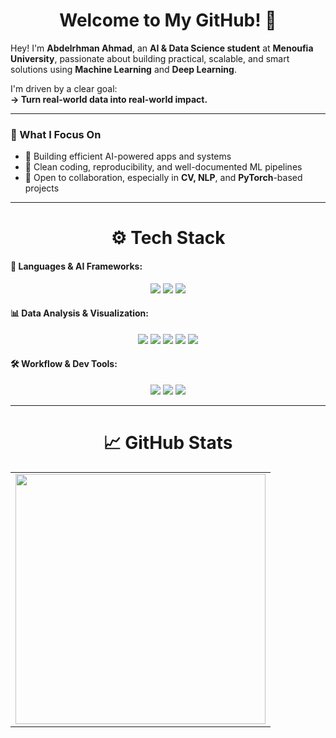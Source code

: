 <h1 align="center"><strong>Welcome to My GitHub! 👋</strong></h1>

Hey! I'm **Abdelrhman Ahmad**, an **AI & Data Science student** at **Menoufia University**, passionate about building practical, scalable, and smart solutions using **Machine Learning** and **Deep Learning**.

I'm driven by a clear goal:  
**→ Turn real-world data into real-world impact.**

---

### 💼 What I Focus On

- 🚀 Building efficient AI-powered apps and systems
- 🧱 Clean coding, reproducibility, and well-documented ML pipelines
- 🤝 Open to collaboration, especially in **CV, NLP**, and **PyTorch**-based projects

---

<h1 align="center"><strong>⚙️ Tech Stack</strong></h1>

#### 🧠 Languages & AI Frameworks:
<p align="center">
  <img src="https://img.shields.io/badge/Python-3776AB?logo=python&logoColor=white">
  <img src="https://img.shields.io/badge/PyTorch-EE4C2C?logo=pytorch&logoColor=white">
  <img src="https://img.shields.io/badge/scikit--learn-F7931E?logo=scikitlearn&logoColor=white">
</p>

#### 📊 Data Analysis & Visualization:
<p align="center">
  <img src="https://img.shields.io/badge/NumPy-013243?logo=numpy&logoColor=white">
  <img src="https://img.shields.io/badge/Pandas-150458?logo=pandas&logoColor=white">
  <img src="https://img.shields.io/badge/Matplotlib-11557C?logo=matplotlib&logoColor=white">
  <img src="https://img.shields.io/badge/Seaborn-008080?logo=seaborn&logoColor=white">
  <img src="https://img.shields.io/badge/OpenCV-5C3EE8?logo=opencv&logoColor=white">
</p>

#### 🛠 Workflow & Dev Tools:
<p align="center">
  <img src="https://img.shields.io/badge/Git-F05032?logo=git&logoColor=white">
  <img src="https://img.shields.io/badge/GitHub-181717?logo=github&logoColor=white">
  <img src="https://img.shields.io/badge/Linux-FCC624?logo=linux&logoColor=black">
</p>

---

<h1 align="center"><strong>📈 GitHub Stats</strong></h1>

<div align="center">
  <table>
    <tr>
      <td align="center">
        <img src="https://github-readme-stats.vercel.app/api?username=Abdelrhman941&theme=dracula&include_all_commits=true&count_private=true" width="400px">
      </td>
    </tr>
  </table>
</div>
